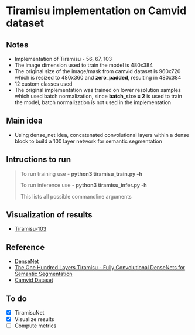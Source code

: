# Tiramisu implementation on Camvid dataset

## Notes
* Implementation of Tiramisu - 56, 67, 103
* The image dimension used to train the model is 480x384
* The original size of the image/mask from camvid dataset is 960x720 which is resized to 480x360 and **zero\_padded**, resulting in 480x384
* 12 custom classes used
* The original implementation was trained on lower resolution samples which used batch normalization, since **batch\_size = 2** is used to train the model, batch normalization is not used in the implementation

## Main idea
* Using dense\_net idea, concatenated convolutional layers within a dense block to build a 100 layer network for semantic segmentation

## Intructions to run
> To run training use - **python3 tiramisu\_train.py -h**
>
> To run inference use - **python3 tiramisu\_infer.py -h**
>
> This lists all possible commandline arguments

## Visualization of results
* [Tiramisu-103](https://youtu.be/UIGzFRB4hs0)

## Reference
* [DenseNet](https://arxiv.org/pdf/1608.06993.pdf)
* [The One Hundred Layers Tiramisu - Fully Convolutional DenseNets for Semantic Segmentation](https://arxiv.org/pdf/1611.09326.pdf)
* [Camvid Dataset](http://mi.eng.cam.ac.uk/research/projects/VideoRec/CamVid/)

## To do
- [x] TiramisuNet
- [x] Visualize results
- [ ] Compute metrics
